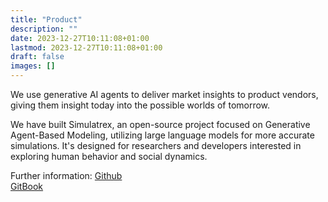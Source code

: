 ```yaml
---
title: "Product"
description: ""
date: 2023-12-27T10:11:08+01:00
lastmod: 2023-12-27T10:11:08+01:00
draft: false
images: []
---
```


We use generative AI agents to deliver market insights to product vendors, giving them insight today into the possible worlds of tomorrow. 

We have built Simulatrex, an open-source project focused on Generative Agent-Based Modeling, utilizing large language models for more accurate simulations. It's designed for researchers and developers interested in exploring human behavior and social dynamics.

Further information:
<a href='https://github.com/simulatrex/simulatrex/'>Github</a> \
<a href='https://simulatrex.gitbook.io/simulatrex/overview/about'>GitBook</a>
